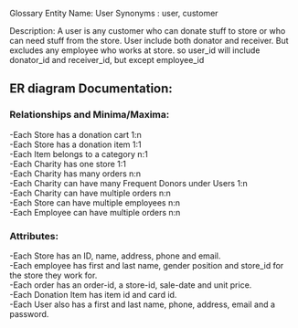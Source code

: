 Glossary
Entity Name: User
Synonyms : user, customer

Description: A user is any customer who can donate stuff to store or who can need stuff from the store.
User include both donator and receiver. But excludes any employee who works at store. so user_id will include donator_id and receiver_id, but except employee_id
<h2> ER diagram Documentation:</h2>

<h3>Relationships and Minima/Maxima:</h3>
-Each Store has a donation cart 1:n </br>
-Each Store has a donation item 1:1 </br>
-Each Item belongs to a category n:1 </br>
-Each Charity has one store 1:1 </br>
-Each Charity has many orders n:n </br>
-Each Charity can have many Frequent Donors under Users 1:n </br>
-Each Charity can have multiple orders n:n </br>
-Each Store can have multiple employees n:n </br>
-Each Employee can have multiple orders n:n </br>

<h3>Attributes:</h3>
-Each Store has an ID, name, address, phone and email.</br>
-Each employee has first and last name, gender position and store_id for the store they work for.</br>
-Each order has an order-id, a store-id, sale-date and unit price.</br>
-Each Donation Item has item id and card id.</br>
-Each User also has a first and last name, phone, address, email and a password.</br>
